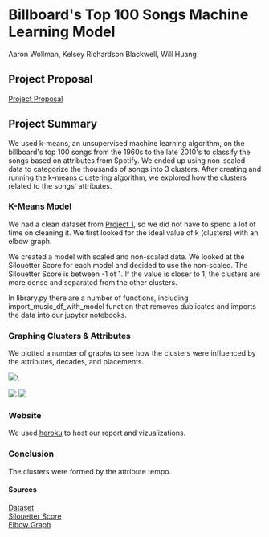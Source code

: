 # Billboard's Top 100 Songs Machine Learning Model
Aaron Wollman, Kelsey Richardson Blackwell, Will Huang

## Project Proposal
[Project Proposal](https://docs.google.com/document/d/18lH5qNpat62voNdJxxNazMAmrfGYoD7WSlTHtPxM6YI/edit)

## Project Summary
We used k-means, an unsupervised machine learning algorithm, on the billboard's top 100 songs from the 1960s to the late 2010's to classify the songs based on attributes from Spotify. We ended up using non-scaled data to categorize the thousands of songs into 3 clusters. After creating and running the k-means clustering algorithm, we explored how the clusters related to the songs' attributes. 

### K-Means Model
We had a clean dataset from [Project 1](https://github.com/12wollmana/UMN-Data_Analytics-Project_01), so we did not have to spend a lot of time on cleaning it. We first looked for the ideal value of k (clusters) with an elbow graph. 

We created a model with scaled and non-scaled data. We looked at the Silouetter Score for each model and decided to use the non-scaled. The Silouetter Score is between -1 ot 1. If the value is closer to 1, the clusters are more dense and separated from the other clusters. 

In library.py there are a number of functions, including import_music_df_with_model function that removes dublicates and imports the data into our jupyter notebooks.

### Graphing Clusters & Attributes
We plotted a number of graphs to see how the clusters were influenced by the attributes, decades, and placements. 

 ![](static/images/plots/attributes/danceability_percent.png)\
 
 ![](static/images/plots/top-songs/valence.png)  ![](static/images/plots/decades/line/energy.png)

### Website
We used [heroku](https://umn-data-analytics-p03-t01.herokuapp.com/) to host our report and vizualizations.

### Conclusion
The clusters were formed by the attribute tempo.

#### Sources
[Dataset](https://github.com/fortyTwo102/hitpredictor-decade-util/tree/master/Database)\
[Silouetter Score](https://dzone.com/articles/kmeans-silhouette-score-explained-with-python-exam)\
[Elbow Graph](https://predictivehacks.com/k-means-elbow-method-code-for-python/)
